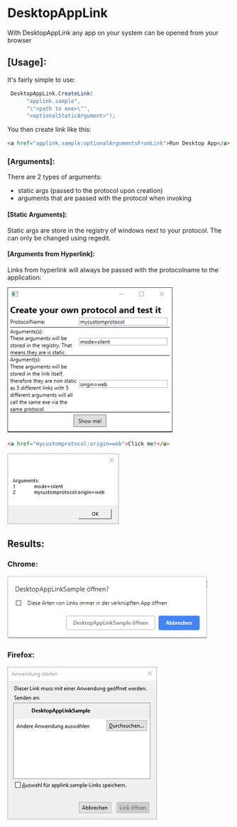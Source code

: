 # DesktopAppLink

With DesktopAppLink any app on your system can be opened from your browser

## [Usage]:

It's fairly simple to use:

```csharp
 DesktopAppLink.CreateLink(
      "applink.sample", 
      "\"<path to exe>\"", 
      "<optionalStaticArgument>");
```

You then create link like this:

```html
<a href="applink.sample:optionalArgumentsFromLink">Run Desktop App</a>
```

### [Arguments]:
There are 2 types of arguments:
- static args (passed to the protocol upon creation)
- arguments that are passed with the protocol when invoking
	
#### [Static Arguments]:
Static args are store in the registry of windows next to your protocol. The can only be changed using regedit.

#### [Arguments from Hyperlink]:
Links from hyperlink will always be passed with the protocolname to the application:

<img src="./img/tester.png" >

```html
<a href="mycustomprotocol:origin=web">Click me!</a>
```

<img src="./img/arguments.png" >

## Results:

### Chrome:

<img src="./img/chrome.png" >

### Firefox:

<img src="./img/firefox.png" >

